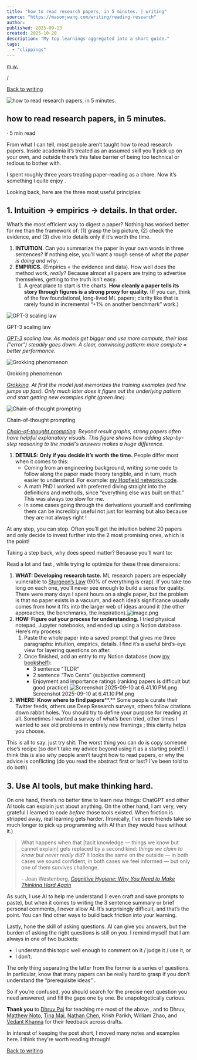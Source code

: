 ```yaml
---
title: "how to read research papers, in 5 minutes. | writing"
source: "https://masonjwang.com/writing/reading-research"
author:
published: 2025-09-13
created: 2025-10-20
description: "My top learnings aggregated into a short guide."
tags:
  - "clippings"
---
```

[m.w.](https://masonjwang.com/)

/

[Back to writing](https://masonjwang.com/writing)

![how to read research papers, in 5 minutes.](https://masonjwang.com/_next/image?url=%2Fassets%2Fimg%2Fpoly%2Fwriting%2Flumon.png&w=256&q=75)

## how to read research papers, in 5 minutes.

· 5 min read

From what I can tell, most people aren’t taught how to read research papers. Inside academia it’s treated as an assumed skill you’ll pick up on your own, and outside there’s this false barrier of being too technical or tedious to bother with.

I spent roughly three years treating paper-reading as a chore. Now it’s something I quite enjoy .

Looking back, here are the three most useful principles:

## 1\. Intuition → empirics → details. In that order.

What’s the most efficient way to digest a paper? Nothing has worked better for me than the framework of: (1) grasp the big picture, (2) check the evidence, and (3) dive into details only if it’s worth the time.

1. **INTUITION.** Can you summarize the paper in your own words in three sentences? If nothing else, you’ll want a rough sense of *what the paper is doing and why*.
2. **EMPIRICS.** (Empirics = the evidence and data). How well does the method work, *really*?
	Because almost all papers are trying to advertise themselves, getting to the truth isn’t easy.
	1. A great place to start is the charts. **How cleanly a paper tells its story through figures is a strong proxy for quality.** (If you can, think of the few foundational, long-lived ML papers; clarity like that is rarely found in incremental “+1% on another benchmark” work.)

![GPT-3 scaling law](https://masonjwang.com/_next/image?url=%2Fassets%2Fimg%2Fwriting%2Freading-research%2Fgpt3.jpg&w=640&q=75)

GPT-3 scaling law

*[GPT-3](https://arxiv.org/abs/2005.14165) scaling law. As models get bigger and use more compute, their loss ("error") steadily goes down. A clear, convincing pattern: more compute = better performance.*

![Grokking phenomenon](https://masonjwang.com/_next/image?url=%2Fassets%2Fimg%2Fwriting%2Freading-research%2Fgrokking.jpg&w=640&q=75)

Grokking phenomenon

*[Grokking](https://arxiv.org/abs/2201.02177). At first the model just memorizes the training examples (red line jumps up fast). Only much later does it figure out the underlying pattern and start getting new examples right (green line).*

![Chain-of-thought prompting](https://masonjwang.com/_next/image?url=%2Fassets%2Fimg%2Fwriting%2Freading-research%2Fcot.jpg&w=640&q=75)

Chain-of-thought prompting

*[Chain-of-thought prompting](https://arxiv.org/abs/2201.11903). Beyond result graphs, strong papers often have helpful explanatory visuals. This figure shows how adding step-by-step reasoning to the model's answers makes a huge difference.*

1. **DETAILS: Only if you decide it’s worth the time.** People differ most when it comes to this:
	- Coming from an engineering background, writing some code to follow along the paper made theory tangible, and in turn, much easier to understand. For example: [my Hopfield networks code](https://github.com/masonwang025/learning-associative-mem/blob/main/associative-mem/hopfield.ipynb).
	- A math PhD I worked with preferred diving straight into the definitions and methods, since “everything else was built on that.” This was always too slow for me.
	- In some cases going through the derivations yourself and confirming them can be incredibly useful not just for learning but also because they are not always right !

At any step, you can stop. Often you’ll get the intuition behind 20 papers and only decide to invest further into the 2 most promising ones, which is the point!

Taking a step back, why does speed matter? Because you’ll want to:

Read a lot and fast , while trying to optimize for these three dimensions:

1. **WHAT: Developing research taste.** ML research papers are especially vulnerable to [Sturgeon’s Law](https://en.wikipedia.org/wiki/Sturgeon%27s_law) (90% of everything is crap). If you take too long on each one, you’ll never see enough to build a sense for quality. There were many days I spent hours on a single paper, but the problem is that no paper exists in a vacuum, and each idea’s significance usually comes from how it fits into the larger web of ideas around it (the other approaches, the benchmarks, the inspiration).![image.png](https://masonjwang.com/_next/image?url=%2Fassets%2Fimg%2Fwriting%2Freading-research%2Fsturgeons.jpg&w=3840&q=75)
2. **HOW: Figure out your process for understanding.** I tried physical notepad, Jupyter notebooks, and ended up using a Notion database. Here’s my process:
	1. Paste the whole paper into a saved prompt that gives me three paragraphs: intuition, empirics, details. I find it’s a useful bird’s-eye view for layering questions on after.
	2. Once finished, add an entry to my Notion database (now [my bookshelf](https://masonjwang.com/bookshelf?f=medium:contains:research+paper&s=enjoyment:desc&s=importance:desc)):
		- 3 sentence "TLDR”
		- 2 sentence “Two Cents” (subjective comment)
		- Enjoyment and importance ratings (ranking papers is difficult but good practice)
		![Screenshot 2025-09-10 at 6.41.10 PM.png](https://masonjwang.com/_next/image?url=%2Fassets%2Fimg%2Fwriting%2Freading-research%2Fnotion.jpg&w=640&q=75)
		Screenshot 2025-09-10 at 6.41.10 PM.png
3. **WHERE: Know where to find papers****.** Some people curate their Twitter feeds, others use Deep Research surveys, others follow citations down rabbit holes. You should try to define your purpose for reading at all. Sometimes I wanted a survey of what’s been tried, other times I wanted to see old problems in entirely new framings ; this clarity helps you choose.

This is all to say: just try shit. The worst thing you can do is copy someone else’s recipe (so don’t take my advice beyond using it as a starting point!). I think this is also *why* people aren’t taught how to read papers, or why the advice is conflicting (do you read the abstract first or last? I’ve been told to do both).

## 3\. Use AI tools, but make thinking hard.

On one hand, there’s no better time to learn new things: ChatGPT and other AI tools can explain just about anything. On the other hand, I am very, very grateful I learned to code *before* those tools existed. When friction is stripped away, real learning gets harder. (Ironically, I’ve seen friends take so much longer to pick up programming with AI than they would have without it.)

> What happens when that \[tacit knowledge — things we know but cannot explain\] gets replaced by a second kind: *things we claim to know but never really did?* It looks the same on the outside — in both cases we sound confident, in both cases we feel informed — but only one of them survives challenge.
> 
> \- Joan Westenberg, [*Cognitive Hygiene: Why You Need to Make Thinking Hard Again*](https://www.youtube.com/watch?v=rHPOyS6mjwI)

As such, I use AI to help me understand (I even craft and save prompts to paste), but when it comes to writing the 3 sentence summary or brief personal comments, I never allow AI. It’s surprisingly difficult, and that’s the point. You can find other ways to build back friction into your learning.

Lastly, hone the skill of asking questions. AI can give you answers, but the burden of asking the right questions is still on you. I remind myself that I am always in one of two buckets:

- I understand this topic well enough to comment on it / judge it / use it, or
- I don’t.

The only thing separating the latter from the former is a series of questions. In particular, know that many papers can be really hard to grasp if you don’t understand the “prerequisite ideas” .

So if you’re confused, you should search for the precise next question you need answered, and fill the gaps one by one. Be unapologetically curious.

**Thank you** to [Dhruv Pai](https://x.com/dhruv31415) for teaching me most of the above , and to Dhruv, [Matthew Noto](https://x.com/matthewnoto73), [Tina Mai](https://tinabmai.com/), [Nathan Chen](https://nathanchen.me/), Krish Parikh, William Zhao, and [Vedant Khanna](https://www.vedant.space/) for their feedback across drafts.

In interest of keeping the post short, I moved many notes and examples here. I think they're worth reading through!

[Back to writing](https://masonjwang.com/writing)